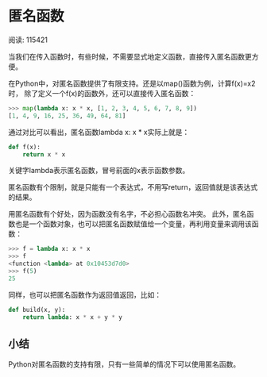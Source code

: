 # 匿名函数

阅读: 115421

当我们在传入函数时，有些时候，不需要显式地定义函数，直接传入匿名函数更方便。

在Python中，对匿名函数提供了有限支持。还是以map()函数为例，计算f(x)=x2时，
除了定义一个f(x)的函数外，还可以直接传入匿名函数：

```Python
>>> map(lambda x: x * x, [1, 2, 3, 4, 5, 6, 7, 8, 9])
[1, 4, 9, 16, 25, 36, 49, 64, 81]
```

通过对比可以看出，匿名函数lambda x: x * x实际上就是：

```Python
def f(x):
    return x * x
```

关键字lambda表示匿名函数，冒号前面的x表示函数参数。

匿名函数有个限制，就是只能有一个表达式，不用写return，返回值就是该表达式的结果。

用匿名函数有个好处，因为函数没有名字，不必担心函数名冲突。
此外，匿名函数也是一个函数对象，也可以把匿名函数赋值给一个变量，再利用变量来调用该函数：

```Python
>>> f = lambda x: x * x
>>> f
<function <lambda> at 0x10453d7d0>
>>> f(5)
25
```

同样，也可以把匿名函数作为返回值返回，比如：

```python
def build(x, y):
    return lambda: x * x + y * y
```

## 小结

Python对匿名函数的支持有限，只有一些简单的情况下可以使用匿名函数。
